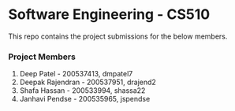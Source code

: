 # Software Engineering - CS510
This repo contains the project submissions for the below members.

### Project Members
1. Deep Patel - 200537413, dmpatel7
2. Deepak Rajendran - 200537951, drajend2
3. Shafa Hassan - 200533994, shassa22
4. Janhavi Pendse - 200535965, jspendse
